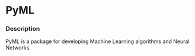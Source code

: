 # PyML

### Description
PyML is a package for developing Machine Learning algorithms and
Neural Networks.